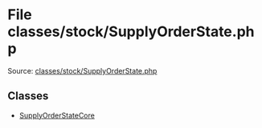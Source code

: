 File classes/stock/SupplyOrderState.php
=========

Source: [classes/stock/SupplyOrderState.php](https://github.com/PrestaShop/PrestaShop/blob/1.6.0.4/classes/stock/SupplyOrderState.php)


Classes
-------

* [SupplyOrderStateCore](class.SupplyOrderStateCore.md)

